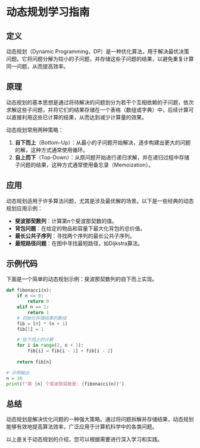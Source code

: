 # 动态规划学习指南

## 定义
动态规划（Dynamic Programming，DP）是一种优化算法，用于解决最优决策问题。它将问题分解为较小的子问题，并存储这些子问题的结果，以避免重复计算同一问题，从而提高效率。

## 原理
动态规划的基本思想是通过将待解决的问题划分为若干个互相依赖的子问题，依次求解这些子问题，并将它们的结果存储在一个表格（数组或字典）中，后续计算可以直接利用这些已计算的结果，从而达到减少计算量的效果。

动态规划常用两种策略：

1. **自下而上**（Bottom-Up）：从最小的子问题开始解决，逐步构建出更大的问题的解，这种方式通常使用循环。
2. **自上而下**（Top-Down）：从原问题开始进行递归求解，并在递归过程中存储子问题的结果，这种方式通常使用备忘录（Memoization）。

## 应用
动态规划适用于许多算法问题，尤其是涉及最优解的场景。以下是一些经典的动态规划应用示例：

- **斐波那契数列**：计算第n个斐波那契数的值。
- **背包问题**：在给定的物品和容量下最大化背包的总价值。
- **最长公共子序列**：寻找两个序列的最长公共子序列。
- **最短路径问题**：在图中寻找最短路径，如Dijkstra算法。

## 示例代码
下面是一个简单的动态规划示例：斐波那契数列的自下而上实现。

```python
def fibonacci(n):
    if n <= 0:
        return 0
    elif n == 1:
        return 1
    # 初始化存储结果的数组
    fib = [0] * (n + 1)
    fib[1] = 1

    # 自下而上的计算
    for i in range(2, n + 1):
        fib[i] = fib[i - 1] + fib[i - 2]
    
    return fib[n]

# 示例输出
n = 10
print(f"第 {n} 个斐波那契数是: {fibonacci(n)}")
```

## 总结
动态规划是解决优化问题的一种强大策略。通过将问题拆解并存储结果，动态规划能够有效地提高算法效率，广泛应用于计算机科学中的各类问题。

以上是关于动态规划的介绍，您可以根据需要进行深入学习和实践。